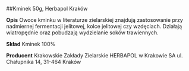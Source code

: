 ##Kminek 50g, Herbapol Kraków

**Opis** Owoce kminku w literaturze zielarskiej znajdują zastosowanie przy nadmiernej fermentacji jelitowej, kolce jelitowej czy wzdęciach. Działają wiatropędnie oraz pobudzają wydzielanie soków trawiennych.

**Skład** Kminek 100%

**Producent** Krakowskie Zakłady Zielarskie HERBAPOL w Krakowie SA
ul. Chałupnika 14, 31-464 Kraków
